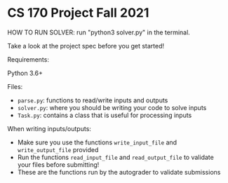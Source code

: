 # CS 170 Project Fall 2021

HOW TO RUN SOLVER: run "python3 solver.py" in the terminal.

Take a look at the project spec before you get started!

Requirements:

Python 3.6+

Files:

- `parse.py`: functions to read/write inputs and outputs
- `solver.py`: where you should be writing your code to solve inputs
- `Task.py`: contains a class that is useful for processing inputs

When writing inputs/outputs:

- Make sure you use the functions `write_input_file` and `write_output_file` provided
- Run the functions `read_input_file` and `read_output_file` to validate your files before submitting!
- These are the functions run by the autograder to validate submissions
